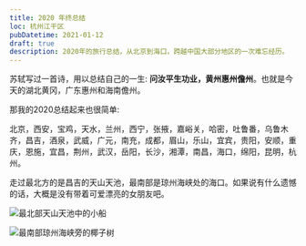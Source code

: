 ```yaml
---
title: 2020 年终总结
loc: 杭州江干区
pubDatetime: 2021-01-12
draft: true
description: 2020年的旅行总结，从北京到海口，跨越中国大部分地区的一次难忘经历。
---
```


苏轼写过一首诗，用以总结自己的一生: **问汝平生功业，黄州惠州儋州**。也就是今天的湖北黄冈，广东惠州和海南儋州。

那我的2020总结起来也很简单:

北京，西安，宝鸡，天水，兰州，西宁，张掖，嘉峪关，哈密，吐鲁番，乌鲁木齐，昌吉，酒泉，武威，广元，南充，成都，眉山，乐山，宜宾，贵阳，安顺，重庆，恩施，宜昌，荆州，武汉，岳阳，长沙，湘潭，南昌，海口，绵阳，昆明，杭州。

走过最北方的是昌吉的天山天池，最南部是琼州海峡处的海口。如果说有什么遗憾的话，大概是没有带着可爱漂亮的女朋友吧。

![最北部天山天池中的小船](https://static.shanyue.tech/images/24-03-18/clipboard-7833.061f68.webp)

![最南部琼州海峡旁的椰子树](https://static.shanyue.tech/images/24-03-18/clipboard-1782.b59b63.webp)
